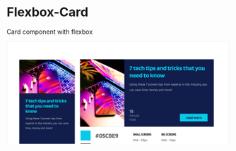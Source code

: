 # Flexbox-Card
Card component with flexbox

<div align="center">
    <img src="./assets/images/view.png"</img> 
</div>
